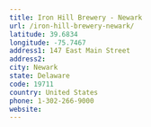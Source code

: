 ```yaml
---
title: Iron Hill Brewery - Newark
url: /iron-hill-brewery-newark/
latitude: 39.6834
longitude: -75.7467
address1: 147 East Main Street
address2: 
city: Newark
state: Delaware
code: 19711
country: United States
phone: 1-302-266-9000
website: 
---
```


